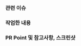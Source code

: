 ### 관련 이슈
<!-- 관련 이슈를 적어주세요 -->

### 작업한 내용
<!-- 작업한 내용을 적어주세요 -->

### PR Point 및 참고사항, 스크린샷
<!-- 코드리뷰가 필요한 부분이 있다면 적어주세요 -->